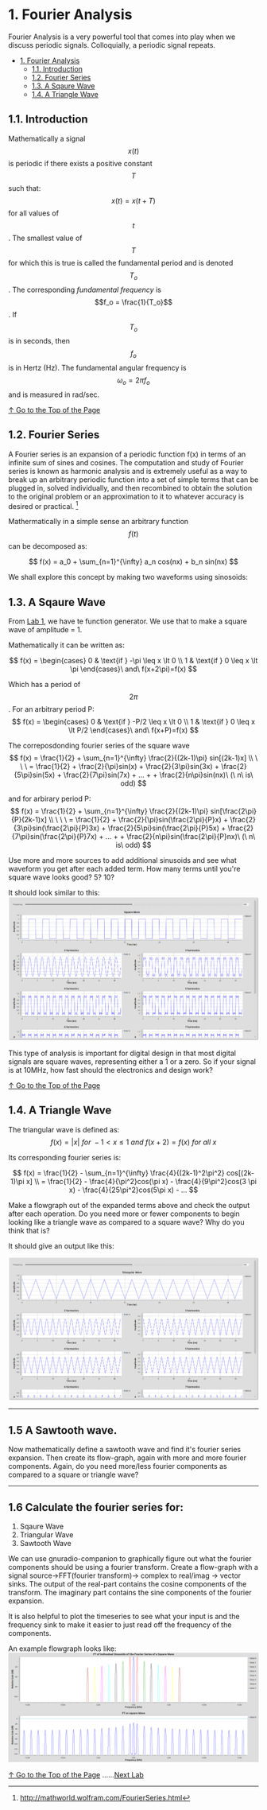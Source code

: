 # 1. Fourier Analysis

Fourier Analysis is a very powerful tool that comes into play when we discuss periodic signals. Colloquially, a periodic signal repeats.  

<!-- TOC -->

- [1. Fourier Analysis](#1-fourier-analysis)
    - [1.1. Introduction](#11-introduction)
    - [1.2. Fourier Series](#12-fourier-series)
    - [1.3. A Sqaure Wave](#13-a-sqaure-wave)
    - [1.4. A Triangle Wave](#14-a-triangle-wave)

<!-- /TOC -->

## 1.1. Introduction

Mathematically a signal $$x(t)$$ is periodic if there exists a positive constant $$T$$ such that:
$$
x(t) = x(t + T)
$$
for all values of $$t$$. The smallest value of $$T$$ for which this is true is called the fundamental period and is denoted $$T_o$$. The corresponding *fundamental frequency* is $$f_o = \frac{1}{T_o}$$. If $$T_o$$ is in seconds, then $$f_o$$ is in Hertz (Hz). The fundamental angular frequency is $$\omega_o = 2\pi f_o$$ and is measured in rad/sec.

[↑ Go to the Top of the Page](#)

## 1.2. Fourier Series

A Fourier series is an expansion of a periodic function f(x) in terms of an infinite sum of sines and cosines. The computation and study of Fourier series is known as harmonic analysis and is extremely useful as a way to break up an arbitrary periodic function into a set of simple terms that can be plugged in, solved individually, and then recombined to obtain the solution to the original problem or an approximation to it to whatever accuracy is desired or practical. [^1]

[^1]: http://mathworld.wolfram.com/FourierSeries.html

Mathermatically in a simple sense an arbitrary function $$f(t)$$ can be decomposed as:

$$
f(x) = a_0 + \sum_{n=1}^{\infty} a_n cos(nx) + b_n sin(nx) 
$$ 


We shall explore this concept by making two waveforms using sinosoids:

## 1.3. A Sqaure Wave

From [Lab 1](../01/), we have te function generator. We use that to make a square wave of amplitude = 1. 

Mathematically it can be written as:

$$
f(x) = 
  \begin{cases} 
   0 & \text{if } -\pi \leq x \lt 0 \\
   1       & \text{if } 0 \leq x \lt \pi
  \end{cases}\ and\ f(x+2\pi)=f(x)
$$ 

Which has a period of $$2\pi$$.  For an arbitrary period P:
$$
f(x) = 
  \begin{cases} 
   0 & \text{if } -P/2 \leq x \lt 0 \\
   1       & \text{if } 0 \leq x \lt P/2
  \end{cases}\ and\ f(x+P)=f(x)
$$


The correposdonding fourier series of the square wave
$$
f(x) = \frac{1}{2} + \sum_{n=1}^{\infty} \frac{2}{(2k-1)\pi} sin[(2k-1)x] \\
\ \ \ = \frac{1}{2} + \frac{2}{\pi}sin(x) + \frac{2}{3\pi}sin(3x) + \frac{2}{5\pi}sin(5x) + \frac{2}{7\pi}sin(7x) + ... + + \frac{2}{n\pi}sin(nx)\ (\ n\ is\ odd)
$$

and for arbirary period P:
$$
f(x) = \frac{1}{2} + \sum_{n=1}^{\infty} \frac{2}{(2k-1)\pi} sin[\frac{2\pi}{P}(2k-1)x] \\
\ \ \ = \frac{1}{2} + \frac{2}{\pi}sin(\frac{2\pi}{P}x) + \frac{2}{3\pi}sin(\frac{2\pi}{P}3x) + \frac{2}{5\pi}sin(\frac{2\pi}{P}5x) + \frac{2}{7\pi}sin(\frac{2\pi}{P}7x) + ... + + \frac{2}{n\pi}sin(\frac{2\pi}{P}nx)\ (\ n\ is\ odd)
$$


Use more and more sources to add additional sinusoids and see what waveform you get after each added term.  How many terms until you're square wave looks good?  5?  10?  



It should look similar to this:
![square wave](img/1.png)

This type of analysis is important for digital design in that most digital signals are square waves, representing either a 1 or a zero.  So if your signal is at 10MHz, how fast should the electronics and design work?


[↑ Go to the Top of the Page](#)

## 1.4. A Triangle Wave

The triangular wave is defined as:
$$
f(x)=|x|\  for\ -1\lt x \leq 1\ and\ f(x+2)=f(x)\ for\ all\ x
$$

Its corresponding fourier series is:

$$
f(x) = \frac{1}{2} - \sum_{n=1}^{\infty} \frac{4}{(2k-1)^2\pi^2} cos[(2k-1)\pi x] \\
= \frac{1}{2} - \frac{4}{\pi^2}cos(\pi x) - \frac{4}{9\pi^2}cos(3 \pi x) - \frac{4}{25\pi^2}cos(5\pi x) - ...
$$

Make a flowgraph out of the expanded terms above and check the output after each operation. Do you need more or fewer components to begin looking like a triangle wave as compared to a square wave?  Why do you think that is?  

It should give an output like this:

![Triangle wave](img/2.png) 

---

## 1.5 A Sawtooth wave.

Now mathematically define a sawtooth wave and find it's fourier series expansion.  Then create its flow-graph, again with more and more fourier components.  Again, do you need more/less fourier components as compared to a square or triangle wave?  

---

## 1.6 Calculate the fourier series for:

1.  Sqaure Wave
2.  Triangular Wave
3.  Sawtooth Wave

We can use gnuradio-companion to graphically figure out what the fourier components should be using a fourier transform.  Create a flow-graph with a signal source->FFT(fourier transform)-> complex to real/imag -> vector sinks.  The output of the real-part contains the cosine components of the transform.  The imaginary part contains the sine components of the fourier expansion.  

It is also helpful to plot the timeseries to see what your input is and the frequency sink to make it easier to just read off the frequency of the components.  

An example flowgraph looks like:
![sawtooth](img/3.png) 


[↑ Go to the Top of the Page](#) ......[Next Lab](../04)

